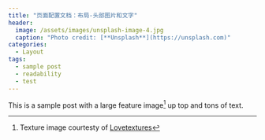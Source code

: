 ```yaml
---
title: "页面配置文档：布局-头部图片和文字"
header:
  image: /assets/images/unsplash-image-4.jpg
  caption: "Photo credit: [**Unsplash**](https://unsplash.com)"
categories:
  - Layout
tags: 
  - sample post
  - readability
  - test
---
```


This is a sample post with a large feature image[^1] up top and tons of text. 

[^1]: Texture image courtesty of [Lovetextures](http://www.lovetextures.com/)
